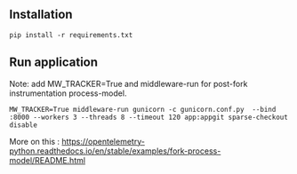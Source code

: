 Installation
------------

    pip install -r requirements.txt

Run application
---------------
Note: add MW_TRACKER=True and middleware-run for post-fork instrumentation process-model.
    
    MW_TRACKER=True middleware-run gunicorn -c gunicorn.conf.py  --bind :8000 --workers 3 --threads 8 --timeout 120 app:appgit sparse-checkout disable

More on this : https://opentelemetry-python.readthedocs.io/en/stable/examples/fork-process-model/README.html